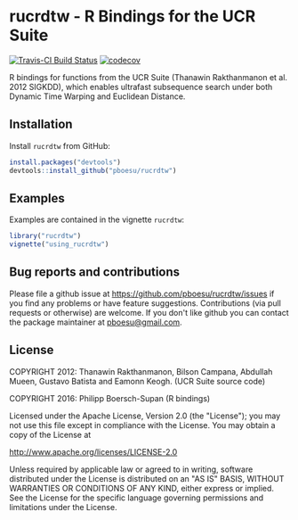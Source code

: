 rucrdtw - R Bindings for the UCR Suite
======================================

[![Travis-CI Build Status](https://api.travis-ci.org/pboesu/rucrdtw.svg?branch=master)](https://travis-ci.org/pboesu/rucrdtw) [![codecov](https://codecov.io/gh/pboesu/rucrdtw/branch/master/graph/badge.svg)](https://codecov.io/gh/pboesu/rucrdtw)

R bindings for functions from the UCR Suite (Thanawin Rakthanmanon et al. 2012 SIGKDD), which enables ultrafast subsequence search under both Dynamic Time Warping and Euclidean Distance.

Installation
------------

Install `rucrdtw` from GitHub:

``` r
install.packages("devtools")
devtools::install_github("pboesu/rucrdtw")
```

Examples
--------

Examples are contained in the vignette `rucrdtw`:

``` r
library("rucrdtw")
vignette("using_rucrdtw")
```

Bug reports and contributions
-----------------------------

Please file a github issue at <https://github.com/pboesu/rucrdtw/issues> if you find any problems or have feature suggestions. Contributions (via pull requests or otherwise) are welcome. If you don't like github you can contact the package maintainer at <pboesu@gmail.com>.

License
-------

COPYRIGHT 2012: Thanawin Rakthanmanon, Bilson Campana, Abdullah Mueen, Gustavo Batista and Eamonn Keogh. (UCR Suite source code)

COPYRIGHT 2016: Philipp Boersch-Supan (R bindings)

Licensed under the Apache License, Version 2.0 (the "License"); you may not use this file except in compliance with the License. You may obtain a copy of the License at

<http://www.apache.org/licenses/LICENSE-2.0>

Unless required by applicable law or agreed to in writing, software distributed under the License is distributed on an "AS IS" BASIS, WITHOUT WARRANTIES OR CONDITIONS OF ANY KIND, either express or implied. See the License for the specific language governing permissions and limitations under the License.

